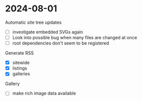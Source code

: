 # 2024-08-01
Automatic site tree updates
  - [ ] investigate embedded SVGs again
  - [ ] Look into possible bug when many files are changed at once
  - [ ] root dependencies don't seem to be registered

Generate RSS
  - [x] sitewide
  - [x] listings
  - [x] galleries

Gallery
  - [ ] make rich image data available
